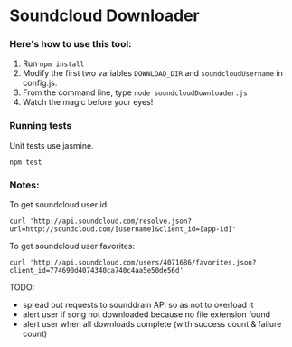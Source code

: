# Soundcloud Downloader

### Here's how to use this tool:
  1. Run `npm install`
  2. Modify the first two variables `DOWNLOAD_DIR` and `soundcloudUsername` in config.js.
  3. From the command line, type `node soundcloudDownloader.js`
  4. Watch the magic before your eyes!


### Running tests
Unit tests use jasmine.

    npm test


### Notes:

To get soundcloud user id:

    curl 'http://api.soundcloud.com/resolve.json?url=http://soundcloud.com/[username]&client_id=[app-id]'

To get soundcloud user favorites:

    curl 'http://api.soundcloud.com/users/4071686/favorites.json?client_id=774690d4074340ca740c4aa5e50de56d'


TODO:
- spread out requests to sounddrain API so as not to overload it
- alert user if song not downloaded because no file extension found
- alert user when all downloads complete (with success count & failure count)
